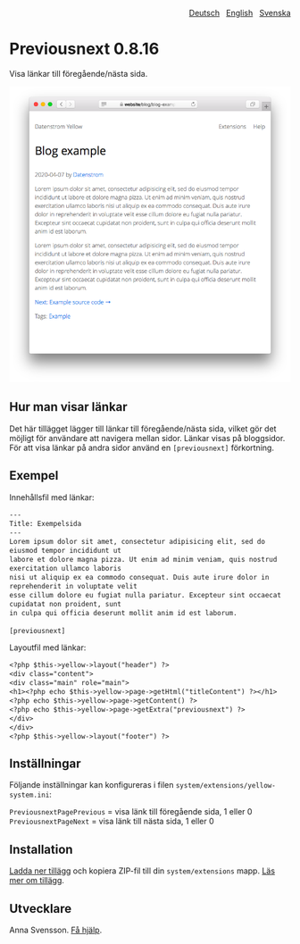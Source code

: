 <p align="right"><a href="README-de.md">Deutsch</a> &nbsp; <a href="README.md">English</a> &nbsp; <a href="README-sv.md">Svenska</a></p>

# Previousnext 0.8.16

Visa länkar till föregående/nästa sida.

<p align="center"><img src="previousnext-screenshot.png?raw=true" alt="Skärmdump"></p>

## Hur man visar länkar

Det här tillägget lägger till länkar till föregående/nästa sida, vilket gör det möjligt för användare att navigera mellan sidor. Länkar visas på bloggsidor. För att visa länkar på andra sidor använd en `[previousnext]` förkortning.

## Exempel

Innehållsfil med länkar:

    ---
    Title: Exempelsida
    ---
    Lorem ipsum dolor sit amet, consectetur adipisicing elit, sed do eiusmod tempor incididunt ut 
    labore et dolore magna pizza. Ut enim ad minim veniam, quis nostrud exercitation ullamco laboris 
    nisi ut aliquip ex ea commodo consequat. Duis aute irure dolor in reprehenderit in voluptate velit 
    esse cillum dolore eu fugiat nulla pariatur. Excepteur sint occaecat cupidatat non proident, sunt 
    in culpa qui officia deserunt mollit anim id est laborum.

    [previousnext]

Layoutfil med länkar:

    <?php $this->yellow->layout("header") ?>
    <div class="content">
    <div class="main" role="main">
    <h1><?php echo $this->yellow->page->getHtml("titleContent") ?></h1>
    <?php echo $this->yellow->page->getContent() ?>
    <?php echo $this->yellow->page->getExtra("previousnext") ?>
    </div>
    </div>
    <?php $this->yellow->layout("footer") ?>

## Inställningar

Följande inställningar kan konfigureras i filen `system/extensions/yellow-system.ini`:

`PreviousnextPagePrevious` = visa länk till föregående sida, 1 eller 0  
`PreviousnextPageNext` = visa länk till nästa sida, 1 eller 0  

## Installation

[Ladda ner tillägg](https://github.com/annaesvensson/yellow-previousnext/archive/main.zip) och kopiera ZIP-fil till din `system/extensions` mapp. [Läs mer om tillägg](https://github.com/annaesvensson/yellow-update/tree/main/README-sv.md).

## Utvecklare

Anna Svensson. [Få hjälp](https://datenstrom.se/sv/yellow/help/).
